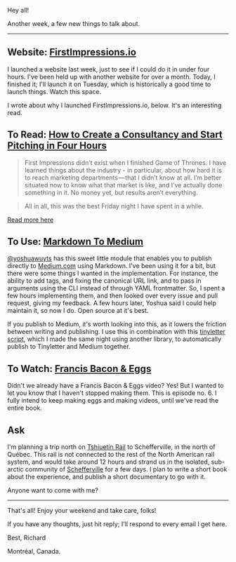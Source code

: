 Hey all!

Another week, a few new things to talk about.

---

## Website: [FirstImpressions.io](https://firstimpressions.io)

I launched a website last week, just to see if I could do it in under four hours. I've been held up with another website for over a month. Today, I finished it; I'll launch it on Tuesday, which is historically a good time to launch things. Watch this space.

I wrote about why I launched FirstImpressions.io, below. It's an interesting read.

## To Read: [How to Create a Consultancy and Start Pitching in Four Hours](https://medium.com/@richlitt/how-to-create-a-consultancy-and-start-pitching-in-four-hours-7d545a7e878f)

> First Impressions didn’t exist when I finished Game of Thrones. I have learned things about the industry - in particular, about how hard it is to reach marketing departments — that I didn’t know at all. I’m better situated now to know what that market is like, and I’ve actually done something in it. No money yet, but results aren’t everything.

> All in all, this was the best Friday night I have spent in a while.

[Read more here](https://medium.com/@richlitt/how-to-create-a-consultancy-and-start-pitching-in-four-hours-7d545a7e878f)

## To Use: [Markdown To Medium](https://github.com/yoshuawuyts/markdown-to-medium)

[@yoshuawuyts](https://github.com/yoshuawuyts) has this sweet little module that enables you to publish directly to [Medium.com](https://medium.com) using Markdown. I've been using it for a bit, but there were some things I wanted in the implementation. For instance, the ability to add tags, and fixing the canonical URL link, and to pass in arguments using the CLI instead of through YAML frontmatter. So, I spent a few hours implementing them, and then looked over every issue and pull request, giving my feedback. A few hours later, Yoshua said I could help maintain it, so now I do. Open source at it's best.

If you publish to Medium, it's worth looking into this, as it lowers the friction between writing and publishing. I use this in combination with this [tinyletter script](https://github.com/RichardLitt/tinyletter-script), which I made the same night using another library, to automatically publish to Tinyletter and Medium together.

## To Watch: [Francis Bacon & Eggs](https://www.youtube.com/watch?v=V0JvfnVQ8K4)

Didn't we already have a Francis Bacon & Eggs video? Yes! But I wanted to let you know that I haven't stopped making them. This is episode no. 6. I fully intend to keep making eggs and making videos, until we've read the entire book.

## Ask

I'm planning a trip north on [Tshiuetin Rail](https://en.wikipedia.org/wiki/Tshiuetin_Rail_Transportation) to Schefferville, in the north of Québec. This rail is not connected to the rest of the North American rail system, and would take around 12 hours and strand us in the isolated, sub-arctic community of [Schefferville](https://en.wikipedia.org/wiki/Schefferville) for a few days. I plan to write a short book about the experience, and publish a short documentary to go with it.

Anyone want to come with me?

---

That's all! Enjoy your weekend and take care, folks!

If you have any thoughts, just hit reply; I'll respond to every email I get here.

Best,
Richard

Montréal, Canada.
